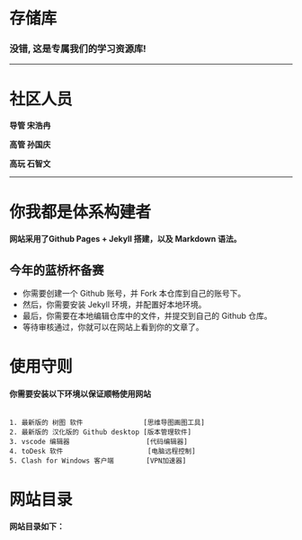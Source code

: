 # 存储库

### 没错, 这是专属我们的学习资源库!
---
# 社区人员

**导管 宋浩冉**

**高管 孙国庆**

**高玩 石智文**

---
# 你我都是体系构建者
#### 网站采用了Github Pages + Jekyll 搭建，以及 Markdown 语法。
## 今年的蓝桥杯备赛
- 你需要创建一个 Github 账号，并 Fork 本仓库到自己的账号下。
- 然后，你需要安装 Jekyll 环境，并配置好本地环境。
- 最后，你需要在本地编辑仓库中的文件，并提交到自己的 Github 仓库。
- 等待审核通过，你就可以在网站上看到你的文章了。

# 使用守则
#### 你需要安装以下环境以保证顺畅使用网站
```

1. 最新版的 树图 软件               [思维导图画图工具]
2. 最新版的 汉化版的 Github desktop [版本管理软件] 
3. vscode 编辑器                   [代码编辑器]
4. toDesk 软件                     [电脑远程控制]
5. Clash for Windows 客户端        [VPN加速器]
```



# 网站目录
#### 网站目录如下：
